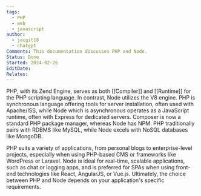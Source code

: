 ```yaml
---
tags:
  - PHP
  - web
  - javascript
author:
  - jacgit18
  - chatgpt
Comments: This documentation discusses PHP and Node.
Status: Done
Started: 2024-02-26
EditDate: 
Relates:
---
```

PHP, with its Zend Engine, serves as both [[Compiler]] and [[Runtime]] for the PHP scripting language. In contrast, Node utilizes the V8 engine. PHP is synchronous language offering tools for server installation, often used with Apache/ISS, while Node which is asynchronous operates as a JavaScript runtime, often with Express for dedicated servers. Composer is now a standard PHP package manager, whereas Node has NPM. PHP traditionally pairs with RDBMS like MySQL, while Node excels with NoSQL databases like MongoDB.

PHP suits a variety of applications, from personal blogs to enterprise-level projects, especially when using PHP-based CMS or frameworks like WordPress or Laravel. Node is ideal for real-time, scalable applications, such as chat or logging apps, and is preferred for SPAs when using front-end technologies like React, AngularJS, or Vue.js. Ultimately, the choice between PHP and Node depends on your application's specific requirements.

